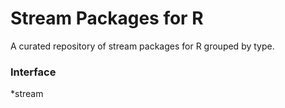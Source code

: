 # Stream Packages for R
A curated repository of stream packages for R grouped by type.


### Interface  
*stream 
